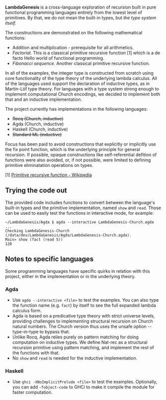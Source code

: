**LambdaGenesis** is a cross-language exploration of recursion built in
pure functional programming languages entirely from the lowest level of
primitives. By that, we do not mean the built-in types, but *the type system
itself.*

The constructions are demonstrated on the following mathematical functions:

- Addition and multiplication - prerequisite for all arithmetics.
- *Factorial.* This is a classical primitive recursive function [1] which is
a de facto Hello world of functional programming.
- *Fibonacci sequence.* Another classical primitive recursive function.

In all of the examples, the integer type is constructed from scratch using
core functionality of the type theory of the underlying lambda calculus.
All of the languages used support the declaration of inductive types, as
in Martin-Löf type theory. For languages with a type system strong enough to
implement computational Church encodings, we decided to implement both
that and an inductive implementation. 

The project currently has implementations in the following languages:

- ~~Rocq (Church, inductive)~~
- Agda (Church, inductive)
- Haskell (Church, inductive)
- ~~Standard ML (inductive)~~

Focus has been paid to avoid constructions that explicitly or implicitly
use the fix point function, which is the underlying principle for
general recursion. If possible, opaque constructions like self-referential
defition of functions were also avoided, or, if not possible, were limited
to defining primitive eliminatation operations on types.

[1] [Primitive recursive function - Wikipedia](https://en.wikipedia.org/wiki/Primitive_recursive_function)

## Trying the code out

The provided code includes functions to convert between the language's
built-in types and the primitive implementation, named `show` and `read`.
Those can be used to easily test the functions in interactive mode, for
example:

```
~/LambdaGenesis/Agda $ agda --interactive LambdaGenesis-Church.agda
...
Checking LambdaGenesis-Church (/data/dev/LambdaGenesis/Agda/LambdaGenesis-Church.agda).
Main> show (fact (read 5))
120
```

## Notes to specific languages

Some programming languages have specific quirks in relation with this
project, either in the implementation or in the underlying theory.

### Agda

- Use `agda --interactive <file>` to test the examples. You can also type
the function name (e.g. `fact`) by itself to see the full expanded lambda
calculus form.
- Agda is based on a predicative type theory with strict universe levels,
providing challenges to implementing structural recursion on Church natural
numbers. The Church version thus uses the unsafe option --type-in-type
to bypass that.
- Unlike Rocq, Agda relies purely on pattern matching for doing computation
on inductive types. We define Nat-rec as a structural recursion primitive
using pattern matching, and implement the rest of the functions with that.
- No `show` and `read` is needed for the inductive implementation.

### Haskell

- Use `ghci -XNoImplicitPrelude <file>` to test the examples. Optionally,
you can add `-fobject-code` to GHCi to make it compile the module for faster
computation.
